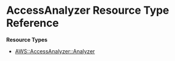 # AccessAnalyzer Resource Type Reference<a name="AWS_AccessAnalyzer"></a>

**Resource Types**
+ [AWS::AccessAnalyzer::Analyzer](aws-resource-accessanalyzer-analyzer.md)